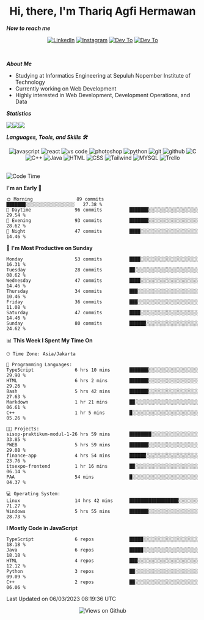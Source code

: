 <div align="center">
  <h1>Hi, there, I'm Thariq Agfi Hermawan</h1>
</div>


***How to reach me***
<p align='center'>
   <a href="https://www.linkedin.com/in/thariqagfihermawan" target="_blank"><img src="https://img.shields.io/badge/LinkedIn-0077B5?style=for-the-badge&logo=linkedin&logoColor=white" alt="LinkedIn"></a>
   <a href="https://www.instagram.com/thoriqagfi" target="_blank"><img src="https://img.shields.io/badge/Instagram-E4405F?style=for-the-badge&logo=instagram&logoColor=white" alt="Instagram"></a>
   <a href="https://medium.com/@thoriq.aghfi60" target="_blank"><img src="https://img.shields.io/badge/Medium-12100E?style=for-the-badge&logo=medium&logoColor=white" alt="Dev To"></a>
   <a href="https://linktr.ee/thoriqagfi" target="_blank"><img src="https://img.shields.io/badge/linktree-1de9b6?style=for-the-badge&logo=linktree&logoColor=white" alt="Dev To"></a>
</p>

<br>

***About Me***
- Studying at Informatics Engineering at Sepuluh Nopember Institute of Technology
- Currently working on Web Development
- Highly interested in Web Development, Development Operations, and Data

***Statistics***

<!-- [![GitHub Streak](http://github-readme-streak-stats.herokuapp.com?user=thoriqagfi&theme=dark)](https://git.io/streak-stats) -->

<div align="center">
  <div style="display: flex;">
    <img src="http://github-readme-streak-stats.herokuapp.com?user=thoriqagfi&theme=chartreuse-dark"/>
    <img src="https://github-readme-stats.vercel.app/api/top-langs/?username=thoriqagfi&layout=compact&&theme=chartreuse-dark&langs_count=8)](https://github.com/thoriqagfi"/>
    <img src="https://github-readme-stats.vercel.app/api?username=thoriqagfi&show_icons=true&theme=chartreuse-dark"/>
  </div>
</div>

<!-- [![Top Langs](https://github-readme-stats.vercel.app/api/top-langs/?username=thoriqagfi&layout=compact&&theme=chartreuse-dark&langs_count=8)](https://github.com/thoriqagfi)
< ![Agfi's GitHub stats](https://github-readme-stats.vercel.app/api?username=thoriqagfi&show_icons=true&theme=chartreuse-dark) -->

***Languages, Tools, and Skills 🛠***

  <div align="center">
    <img src="https://img.shields.io/badge/JavaScript-F7DF1E?style=for-the-badge&logo=javascript&logoColor=black" alt="javascript" />
    <img src="https://img.shields.io/badge/React-61DAFB?style=for-the-badge&logo=react&logoColor=black" alt="react" />
    <img src="https://img.shields.io/badge/vs%20code-007ACC?style=for-the-badge&logo=visual%20studio%20code&logoColor=white" alt="vs code" />
    <img src="https://img.shields.io/badge/adobe%20photoshop-31A8FF?style=for-the-badge&logo=adobe%20photoshop&logoColor=white" alt="photoshop" />
    <img src="https://img.shields.io/badge/python-3776AB?style=for-the-badge&logo=python&logoColor=white" alt="python" />
    <img src="https://img.shields.io/badge/Git-F05032?style=for-the-badge&logo=git&logoColor=white" alt="git" />
    <img src="https://img.shields.io/badge/GitHub-100000?style=for-the-badge&logo=github&logoColor=white" alt="github" />
    <img src="https://img.shields.io/badge/c-%2300599C.svg?style=for-the-badge&logo=c&logoColor=white" alt="C" />
    <img src="https://img.shields.io/badge/c++-%2300599C.svg?style=for-the-badge&logo=c%2B%2B&logoColor=white" alt="C++" />
    <img src="https://img.shields.io/badge/Java-ED8B00?style=for-the-badge&logo=java&logoColor=white" alt="Java"/>
    <img src="https://img.shields.io/badge/HTML5-E34F26?style=for-the-badge&logo=html5&logoColor=white" alt="HTML" />
    <img src="https://img.shields.io/badge/CSS-239120?&style=for-the-badge&logo=css3&logoColor=white" alt ="CSS" />
    <img src="https://img.shields.io/badge/tailwindcss-%2338B2AC.svg?style=for-the-badge&logo=tailwind-css&logoColor=white" alt="Tailwind" />
    <img src="https://img.shields.io/badge/MySQL-00000F?style=for-the-badge&logo=mysql&logoColor=white" alt="MYSQL" />
    <img src="https://img.shields.io/badge/Trello-%23026AA7.svg?style=for-the-badge&logo=Trello&logoColor=white" alt="Trello" />
  </div><br>

<!--START_SECTION:waka-->
![Code Time](http://img.shields.io/badge/Code%20Time-164%20hrs%206%20mins-blue)

**I'm an Early 🐤** 

```text
🌞 Morning                89 commits          ███████░░░░░░░░░░░░░░░░░░   27.38 % 
🌆 Daytime                96 commits          ███████░░░░░░░░░░░░░░░░░░   29.54 % 
🌃 Evening                93 commits          ███████░░░░░░░░░░░░░░░░░░   28.62 % 
🌙 Night                  47 commits          ████░░░░░░░░░░░░░░░░░░░░░   14.46 % 
```
📅 **I'm Most Productive on Sunday** 

```text
Monday                   53 commits          ████░░░░░░░░░░░░░░░░░░░░░   16.31 % 
Tuesday                  28 commits          ██░░░░░░░░░░░░░░░░░░░░░░░   08.62 % 
Wednesday                47 commits          ████░░░░░░░░░░░░░░░░░░░░░   14.46 % 
Thursday                 34 commits          ███░░░░░░░░░░░░░░░░░░░░░░   10.46 % 
Friday                   36 commits          ███░░░░░░░░░░░░░░░░░░░░░░   11.08 % 
Saturday                 47 commits          ████░░░░░░░░░░░░░░░░░░░░░   14.46 % 
Sunday                   80 commits          ██████░░░░░░░░░░░░░░░░░░░   24.62 % 
```


📊 **This Week I Spent My Time On** 

```text
🕑︎ Time Zone: Asia/Jakarta

💬 Programming Languages: 
TypeScript               6 hrs 10 mins       ███████░░░░░░░░░░░░░░░░░░   29.90 % 
HTML                     6 hrs 2 mins        ███████░░░░░░░░░░░░░░░░░░   29.26 % 
Bash                     5 hrs 42 mins       ███████░░░░░░░░░░░░░░░░░░   27.63 % 
Markdown                 1 hr 21 mins        ██░░░░░░░░░░░░░░░░░░░░░░░   06.61 % 
C++                      1 hr 5 mins         █░░░░░░░░░░░░░░░░░░░░░░░░   05.26 % 

🐱‍💻 Projects: 
sisop-praktikum-modul-1-26 hrs 59 mins       ████████░░░░░░░░░░░░░░░░░   33.85 % 
PWEB                     5 hrs 59 mins       ███████░░░░░░░░░░░░░░░░░░   29.08 % 
finance-app              4 hrs 54 mins       ██████░░░░░░░░░░░░░░░░░░░   23.76 % 
itsexpo-frontend         1 hr 16 mins        ██░░░░░░░░░░░░░░░░░░░░░░░   06.14 % 
PAA                      54 mins             █░░░░░░░░░░░░░░░░░░░░░░░░   04.37 % 

💻 Operating System: 
Linux                    14 hrs 42 mins      ██████████████████░░░░░░░   71.27 % 
Windows                  5 hrs 55 mins       ███████░░░░░░░░░░░░░░░░░░   28.73 % 
```

**I Mostly Code in JavaScript** 

```text
TypeScript               6 repos             █████░░░░░░░░░░░░░░░░░░░░   18.18 % 
Java                     6 repos             █████░░░░░░░░░░░░░░░░░░░░   18.18 % 
HTML                     4 repos             ███░░░░░░░░░░░░░░░░░░░░░░   12.12 % 
Python                   3 repos             ██░░░░░░░░░░░░░░░░░░░░░░░   09.09 % 
C++                      2 repos             ██░░░░░░░░░░░░░░░░░░░░░░░   06.06 % 
```




 Last Updated on 06/03/2023 08:19:36 UTC
<!--END_SECTION:waka-->

<div align="center">
<img src="https://komarev.com/ghpvc/?username=thoriqagfi&color=blue" alt="Views on Github" />
</div>